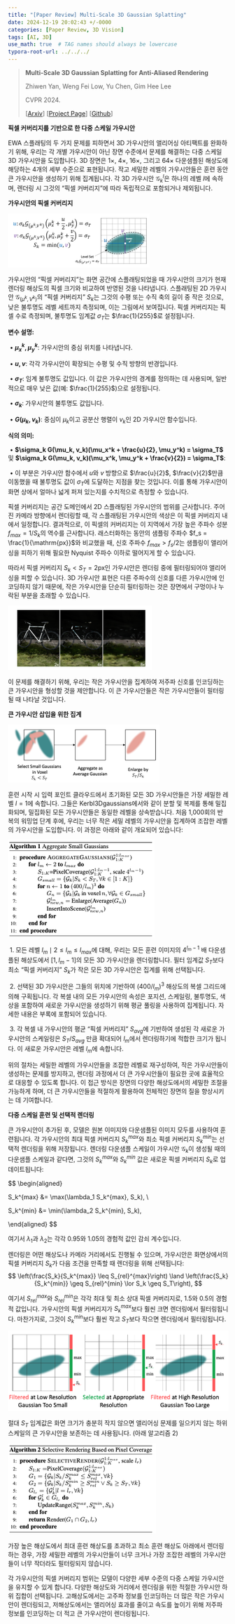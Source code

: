 ```yaml
---
title: "[Paper Review] Multi-Scale 3D Gaussian Splatting"
date: 2024-12-19 20:02:43 +/-0000
categories: [Paper Review, 3D Vision]
tags: [AI, 3D]   
use_math: true  # TAG names should always be lowercase
typora-root-url: ../../../
---
```


> **Multi-Scale 3D Gaussian Splatting for Anti-Aliased Rendering**
>
> Zhiwen Yan, Weng Fei Low, Yu Chen, Gim Hee Lee
>
> CVPR 2024.
>
> [[Arxiv](https://arxiv.org/abs/2311.17089)] [[Project Page](https://jokeryan.github.io/projects/ms-gs/)] [[Github](https://github.com/JokerYan/MS-GS/tree/main)]

**픽셀 커버리지를 기반으로 한 다중 스케일 가우시안**



EWA 스플래팅의 두 가지 문제를 피하면서 3D 가우시안의 앨리어싱 아티팩트를 완화하기 위해, 우리는 각 개별 가우시안이 아닌 장면 수준에서 문제를 해결하는 다중 스케일 3D 가우시안을 도입합니다. 3D 장면은 $1\times$, $4\times$, $16\times$, 그리고 $64\times$ 다운샘플된 해상도에 해당하는 4개의 세부 수준으로 표현됩니다. 작고 세밀한 레벨의 가우시안들은 훈련 동안 큰 가우시안을 생성하기 위해 집계됩니다. 각 3D 가우시안 $\mathcal{G}_{k}^{l}$은 하나의 레벨 $l$에 속하며, 렌더링 시 그것의 “픽셀 커버리지”에 따라 독립적으로 포함되거나 제외됩니다.

**가우시안의 픽셀 커버리지**

![스크린샷 2024-12-15 오후 8.25.35](/assets/img/MSGS/1.png)

가우시안의 “픽셀 커버리지”는 화면 공간에 스플래팅되었을 때 가우시안의 크기가 현재 렌더링 해상도의 픽셀 크기와 비교하여 반영된 것을 나타냅니다. 스플래팅된 2D 가우시안 $\mathcal{G}_{(\mu^k, V^k)}$의 “픽셀 커버리지” $S_k$는 그것의 수평 또는 수직 축의 길이 중 작은 것으로, 낮은 불투명도 레벨 세트까지 측정되며, 이는 그림에서 보여집니다. 픽셀 커버리지는 픽셀 수로 측정되며, 불투명도 임계값 $\sigma_T$는 $\frac{1}{255}$로 설정됩니다.

**변수 설명:**

​	•	**$\mu^k_x, \mu^k_y$**: 가우시안의 중심 위치를 나타냅니다.

​	•	**$u, v$**: 각각 가우시안이 확장되는 수평 및 수직 방향의 반경입니다.

​	•	**$\sigma_T$**: 임계 불투명도 값입니다. 이 값은 가우시안의 경계를 정의하는 데 사용되며, 일반적으로 매우 낮은 값(예: $\frac{1}{255}$)으로 설정됩니다.

​	•	**$\sigma_k$**: 가우시안의 불투명도 값입니다.

​	•	**$G(\mu_k, v_k)$**: 중심이 $\mu_k$이고 공분산 행렬이 $v_k$인 2D 가우시안 함수입니다.



**식의 의미:**

​	•	**$\sigma_k G(\mu_k, v_k)(\mu_x^k + \frac{u}{2}, \mu_y^k) = \sigma_T$** 및 **$\sigma_k G(\mu_k, v_k)(\mu_x^k, \mu_y^k + \frac{v}{2}) = \sigma_T$**:

​	•	이 부분은 가우시안 함수에서 $u$와 $v$ 방향으로 $\frac{u}{2}$, $\frac{v}{2}$만큼 이동했을 때 불투명도 값이 $\sigma_T$에 도달하는 지점을 찾는 것입니다. 이를 통해 가우시안이 화면 상에서 얼마나 넓게 퍼져 있는지를 수치적으로 측정할 수 있습니다.



픽셀 커버리지는 공간 도메인에서 2D 스플래팅된 가우시안의 범위를 근사합니다. 주어진 카메라 방향에서 렌더링할 때, 각 스플래팅된 가우시안의 색상은 이 픽셀 커버리지 내에서 일정합니다. 결과적으로, 이 픽셀의 커버리지는 이 지역에서 가장 높은 주파수 성분 $f_{max}=1/S_k$의 역수를 근사합니다. 래스터화하는 동안의 샘플링 주파수 $f_s = \frac{1}{\mathrm{px}}$와 비교했을 때, 신호 주파수 $f_{max} > f_s/2$는 샘플링이 앨리어싱을 피하기 위해 필요한 Nyquist 주파수 이하로 떨어지게 할 수 있습니다.

따라서 픽셀 커버리지 $S_k < S_T = 2\mathrm{px}$인 가우시안은 렌더링 중에 필터링되어야 앨리어싱을 피할 수 있습니다. 3D 가우시안 표현은 다른 주파수의 신호를 다른 가우시안에 인코딩하지 않기 때문에, 작은 가우시안을 단순히 필터링하는 것은 장면에서 구멍이나 누락된 부분을 초래할 수 있습니다. 

![스크린샷 2024-12-15 오후 8.32.21](/assets/img/MSGS/2.png)

이 문제를 해결하기 위해, 우리는 작은 가우시안을 집계하여 저주파 신호를 인코딩하는 큰 가우시안을 형성할 것을 제안합니다. 이 큰 가우시안들은 작은 가우시안들이 필터링될 때 나타날 것입니다.



**큰 가우시안 삽입을 위한 집계**

![스크린샷 2024-12-15 오후 8.31.20](/assets/img/MSGS/3.png)

훈련 시작 시 입력 포인트 클라우드에서 초기화된 모든 3D 가우시안들은 가장 세밀한 레벨 $l=1$에 속합니다. 그들은 Kerbl3Dgaussians에서와 같이 분할 및 복제를 통해 밀집화되며, 밀집화된 모든 가우시안들은 동일한 레벨을 상속받습니다. 처음 1,000회의 반복의 워밍업 단계 후에, 우리는 너무 작은 세밀 레벨의 가우시안을 집계하여 조잡한 레벨의 가우시안을 도입합니다. 이 과정은 아래와 같이 개요되어 있습니다:

![스크린샷 2024-12-15 오후 8.30.30](/assets/img/MSGS/4.png)

​	1.	모든 레벨 ${l_m \mid 2 \le l_m \le l_{max}}$에 대해, 우리는 모든 훈련 이미지의 $4^{l_m-1}$ 배 다운샘플된 해상도에서 $[1,l_m-1]$의 모든 3D 가우시안을 렌더링합니다. 필터 임계값 $S_T$보다 최소 “픽셀 커버리지” $S_k$가 작은 모든 3D 가우시안은 집계를 위해 선택됩니다.

​	2.	선택된 3D 가우시안은 그들의 위치에 기반하여 $(400/l_m)^3$ 해상도의 복셀 그리드에 의해 구획됩니다. 각 복셀 내의 모든 가우시안의 속성은 포지션, 스케일링, 불투명도, 색상을 포함하여 새로운 가우시안을 생성하기 위해 평균 풀링을 사용하여 집계됩니다. 자세한 내용은 부록에 포함되어 있습니다.

​	3.	각 복셀 내 가우시안의 평균 “픽셀 커버리지” $S_{avg}$에 기반하여 생성된 각 새로운 가우시안의 스케일링은 $S_T/S_{avg}$ 만큼 확대되어 $l_m$에서 렌더링하기에 적합한 크기가 됩니다. 이 새로운 가우시안은 레벨 $l_m$에 속합니다.

위의 절차는 세밀한 레벨의 가우시안들을 조잡한 레벨로 재구성하여, 작은 가우시안들이 생성하는 문제를 방지하고, 렌더링 과정에서 더 큰 가우시안들이 필요한 곳에 효율적으로 대응할 수 있도록 합니다. 이 접근 방식은 장면의 다양한 해상도에서의 세밀한 조절을 가능하게 하며, 더 큰 가우시안들을 적절하게 활용하여 전체적인 장면의 질을 향상시키는 데 기여합니다.



**다중 스케일 훈련 및 선택적 렌더링**



큰 가우시안이 추가된 후, 모델은 원본 이미지와 다운샘플된 이미지 모두를 사용하여 훈련됩니다. 각 가우시안의 최대 픽셀 커버리지 $S_k^{max}$와 최소 픽셀 커버리지 $S_k^{min}$는 선택적 렌더링을 위해 저장됩니다. 렌더링 다운샘플 스케일이 가우시안 $\mathcal{G}_k$이 생성될 때의 다운샘플 스케일과 같다면, 그것의 $S_k^{max}$와 $S_k^{min}$ 값은 새로운 픽셀 커버리지 $S_k$로 업데이트됩니다:


$$
\begin{aligned}

S_k^{max} &= \max(\lambda_1 S_k^{max}, S_k), \\

S_k^{min} &= \min(\lambda_2 S_k^{min}, S_k),

\end{aligned}
$$


여기서 $\lambda_1$과 $\lambda_2$는 각각 $0.95$와 $1.05$의 경험적 값인 감쇠 계수입니다.



렌더링은 어떤 해상도나 카메라 거리에서도 진행될 수 있으며, 가우시안은 화면상에서의 픽셀 커버리지 $S_k$가 다음 조건을 만족할 때 렌더링을 위해 선택됩니다:
$$
\left(\frac{S_k}{S_k^{max}} \leq S_{rel}^{max}\right) \land \left(\frac{S_k}{S_k^{min}} \geq S_{rel}^{min} \lor S_k \geq S_T\right),
$$


여기서 $S_{rel}^{max}$와 $S_{rel}^{min}$은 각각 최대 및 최소 상대 픽셀 커버리지로, $1.5$와 $0.5$의 경험적 값입니다. 가우시안의 픽셀 커버리지가 $S_k^{max}$보다 훨씬 크면 렌더링에서 필터링됩니다. 마찬가지로, 그것이 $S_k^{min}$보다 훨씬 작고 $S_T$보다 작으면 렌더링에서 필터링됩니다. 

![스크린샷 2024-12-15 오후 8.36.34](/assets/img/MSGS/5.png)

절대 $S_T$ 임계값은 화면 크기가 충분히 작지 않으면 앨리어싱 문제를 일으키지 않는 하위 스케일의 큰 가우시안을 보존하는 데 사용됩니다. (아래 알고리즘 2)

![스크린샷 2024-12-15 오후 8.30.04](/assets/img/MSGS/6.png)

가장 높은 해상도에서 최대 훈련 해상도를 초과하고 최소 훈련 해상도 아래에서 렌더링하는 경우, 가장 세밀한 레벨의 가우시안들이 너무 크거나 가장 조잡한 레벨의 가우시안들이 너무 작더라도 필터링되지 않습니다.



각 가우시안의 픽셀 커버리지 범위는 모델이 다양한 세부 수준의 다중 스케일 가우시안을 유지할 수 있게 합니다. 다양한 해상도와 거리에서 렌더링을 위한 적절한 가우시안 하위 집합이 선택됩니다. 고해상도에서는 고주파 정보를 인코딩하는 더 많은 작은 가우시안이 렌더링되고, 저해상도에서는 앨리어싱 효과를 줄이고 속도를 높이기 위해 저주파 정보를 인코딩하는 더 적고 큰 가우시안이 렌더링됩니다.